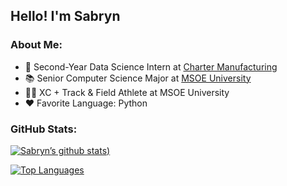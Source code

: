 ## Hello! I'm Sabryn

### About Me:
- 💼 Second-Year Data Science Intern at [Charter Manufacturing](https://www.chartermfg.com/)
- 📚 Senior Computer Science Major at [MSOE University](https://www.msoe.edu/)
- 🏃‍♀️ XC + Track & Field Athlete at MSOE University
- ❤️ Favorite Language: Python

### GitHub Stats:
[![Sabryn’s github stats](https://github-readme-stats.vercel.app/api?username=sabrynbley&show_icons=true&theme=tokyonight&rank_icon=github))](https://github.com/sabrynbley)

[![Top Languages](https://github-readme-stats.vercel.app/api/top-langs/?username=sabrynbley&layout=compact&hide=rebol&theme=tokyonight)](https://github.com/sabrynbley)

